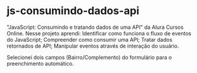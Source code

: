 # js-consumindo-dados-api
 "JavaScript: Consumindo e tratando dados de uma API" da Alura Cursos Online.
Nesse projeto aprendi:
Identificar como funciona o fluxo de eventos do JavaScript;
Compreender como consumir uma API;
Tratar dados retornados de API;
Manipular eventos através de interação do usuário.

Selecionei dois campos (Bairro/Complemento) do formulário para o preenchimento automático.

